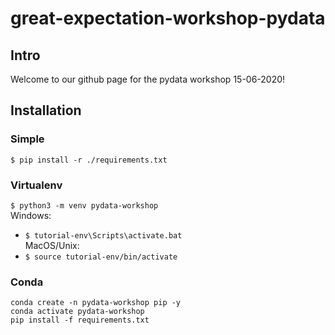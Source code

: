 # great-expectation-workshop-pydata

## Intro
Welcome to our github page for the pydata workshop 15-06-2020!

## Installation

### Simple
`$ pip install -r ./requirements.txt`  

### Virtualenv
`$ python3 -m venv pydata-workshop`  
Windows: 
  - `$ tutorial-env\Scripts\activate.bat`  
MacOS/Unix: 
  - `$ source tutorial-env/bin/activate`  

### Conda
`conda create -n pydata-workshop pip -y`  
`conda activate pydata-workshop`  
`pip install -f requirements.txt`  
